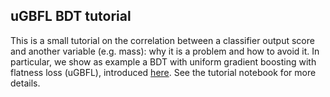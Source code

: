 ## uGBFL BDT tutorial

This is a small tutorial on the correlation between a classifier output score and another variable (e.g. mass): why it is a problem and how to avoid it.
In particular, we show as example a BDT with uniform gradient boosting with flatness loss (uGBFL), introduced [here](https://iopscience.iop.org/article/10.1088/1748-0221/10/03/T03002).
See the tutorial notebook for more details.
